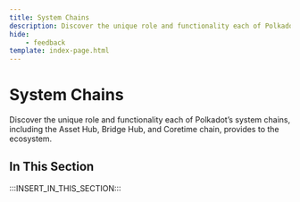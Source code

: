 ```yaml
---
title: System Chains
description: Discover the unique role and functionality each of Polkadot’s system chains, including the Asset Hub, Bridge Hub, and Coretime chain, provides to the ecosystem.
hide: 
    - feedback
template: index-page.html
---
```


# System Chains

Discover the unique role and functionality each of Polkadot’s system chains, including the Asset Hub, Bridge Hub, and Coretime chain, provides to the ecosystem.

## In This Section

:::INSERT_IN_THIS_SECTION:::